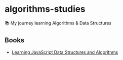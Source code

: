# algorithms-studies

📚 My journey learning Algorithms &amp; Data Structures

## Books

- [Learning JavaScript Data Structures and Algorithms](/books/)
